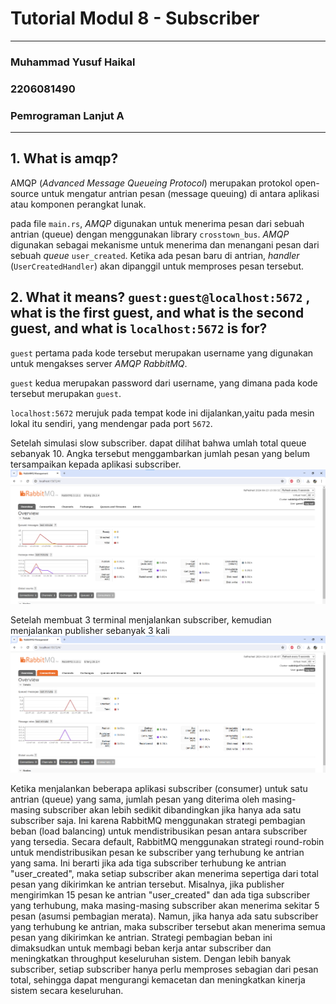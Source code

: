 # Tutorial Modul 8 - Subscriber
---
### Muhammad Yusuf Haikal
### 2206081490
### Pemrograman Lanjut A
---

## 1. What is **amqp**?
AMQP (_Advanced Message Queueing Protocol_) merupakan protokol open-source untuk mengatur antrian pesan (message queuing) di antara aplikasi atau komponen perangkat lunak.

pada file `main.rs`, _AMQP_ digunakan untuk menerima pesan dari sebuah antrian (queue) dengan menggunakan library `crosstown_bus`. _AMQP_ digunakan sebagai mekanisme untuk menerima dan menangani pesan dari sebuah _queue_ `user_created`. Ketika ada pesan baru di antrian, _handler_ (`UserCreatedHandler`) akan dipanggil untuk memproses pesan tersebut.

## 2. What it means? `guest:guest@localhost:5672` , what is the first **guest**, and what is the second **guest**, and what is `localhost:5672` is for?
`guest` pertama pada kode tersebut merupakan username yang digunakan untuk mengakses server _AMQP_ _RabbitMQ_. 

`guest` kedua merupakan password dari username, yang dimana pada kode tersebut merupakan `guest`. 

`localhost:5672` merujuk pada tempat kode ini dijalankan,yaitu pada mesin lokal itu sendiri, yang mendengar pada port `5672`. 


Setelah simulasi slow subscriber. dapat dilihat bahwa umlah total queue sebanyak 10. Angka tersebut menggambarkan jumlah pesan yang belum tersampaikan kepada aplikasi subscriber.
![alt text](image.png)

Setelah membuat 3 terminal menjalankan subscriber, kemudian menjalankan publisher sebanyak 3 kali
![alt text](image-1.png)

Ketika menjalankan beberapa aplikasi subscriber (consumer) untuk satu antrian (queue) yang sama, jumlah pesan yang diterima oleh masing-masing subscriber akan lebih sedikit dibandingkan jika hanya ada satu subscriber saja. Ini karena RabbitMQ menggunakan strategi pembagian beban (load balancing) untuk mendistribusikan pesan antara subscriber yang tersedia.
Secara default, RabbitMQ menggunakan strategi round-robin untuk mendistribusikan pesan ke subscriber yang terhubung ke antrian yang sama. Ini berarti jika ada tiga subscriber terhubung ke antrian "user_created", maka setiap subscriber akan menerima sepertiga dari total pesan yang dikirimkan ke antrian tersebut.
Misalnya, jika publisher mengirimkan 15 pesan ke antrian "user_created" dan ada tiga subscriber yang terhubung, maka masing-masing subscriber akan menerima sekitar 5 pesan (asumsi pembagian merata).
Namun, jika hanya ada satu subscriber yang terhubung ke antrian, maka subscriber tersebut akan menerima semua pesan yang dikirimkan ke antrian.
Strategi pembagian beban ini dimaksudkan untuk membagi beban kerja antar subscriber dan meningkatkan throughput keseluruhan sistem. Dengan lebih banyak subscriber, setiap subscriber hanya perlu memproses sebagian dari pesan total, sehingga dapat mengurangi kemacetan dan meningkatkan kinerja sistem secara keseluruhan.